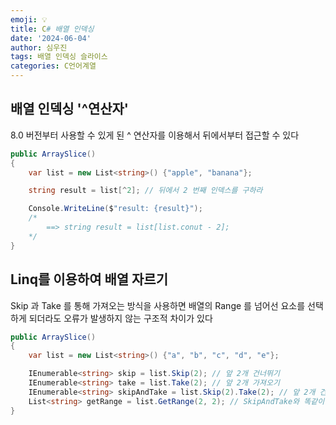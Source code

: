 ```yaml
---
emoji: 💡
title: C# 배열 인덱싱
date: '2024-06-04'
author: 심우진
tags: 배열 인덱싱 슬라이스
categories: C언어계열
---
```


## 배열 인덱싱 '^연산자'

8.0 버전부터 사용할 수 있게 된 ^ 연산자를 이용해서 뒤에서부터 접근할 수 있다

```C#
public ArraySlice()
{
	var list = new List<string>() {"apple", "banana"};

	string result = list[^2]; // 뒤에서 2 번째 인덱스를 구하라

	Console.WriteLine($"result: {result}");
	/*
		==> string result = list[list.conut - 2];
	*/
}
```

## Linq를 이용하여 배열 자르기

Skip 과 Take 를 통해 가져오는 방식을 사용하면 배열의 Range 를 넘어선 요소를 선택하게 되더라도
오류가 발생하지 않는 구조적 차이가 있다

```C#
public ArraySlice()
{
	var list = new List<string>() {"a", "b", "c", "d", "e"};

	IEnumerable<string> skip = list.Skip(2); // 앞 2개 건너뛰기
	IEnumerable<string> take = list.Take(2); // 앞 2개 가져오기
	IEnumerable<string> skipAndTake = list.Skip(2).Take(2); // 앞 2개 건너뛰고 3번째부터 2개 가져오기
	List<string> getRange = list.GetRange(2, 2); // SkipAndTake와 똑같이 동작하지만 배열 범위를 넘으면 오류가 발생함
}
```

```toc

```
